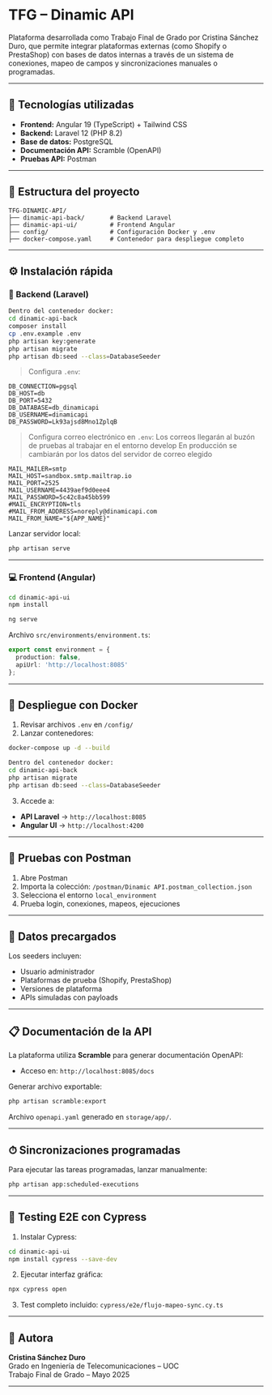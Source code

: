 # TFG – Dinamic API

Plataforma desarrollada como Trabajo Final de Grado por Cristina Sánchez Duro, que permite integrar plataformas externas (como Shopify o PrestaShop) con bases de datos internas a través de un sistema de conexiones, mapeo de campos y sincronizaciones manuales o programadas.

---

## 🚀 Tecnologías utilizadas

- **Frontend:** Angular 19 (TypeScript) + Tailwind CSS  
- **Backend:** Laravel 12 (PHP 8.2)  
- **Base de datos:** PostgreSQL  
- **Documentación API:** Scramble (OpenAPI)  
- **Pruebas API:** Postman

---

## 📁 Estructura del proyecto

```
TFG-DINAMIC-API/
├── dinamic-api-back/       # Backend Laravel
├── dinamic-api-ui/         # Frontend Angular
├── config/                 # Configuración Docker y .env
├── docker-compose.yaml     # Contenedor para despliegue completo
```

---

## ⚙️ Instalación rápida

### 🔧 Backend (Laravel)

```bash
Dentro del contenedor docker:
cd dinamic-api-back
composer install
cp .env.example .env
php artisan key:generate
php artisan migrate
php artisan db:seed --class=DatabaseSeeder
```

> Configura `.env`:
```
DB_CONNECTION=pgsql
DB_HOST=db
DB_PORT=5432
DB_DATABASE=db_dinamicapi
DB_USERNAME=dinamicapi
DB_PASSWORD=Lk93ajsd8Mno1ZplqB 
```

> Configura correo electrónico en `.env`:
Los correos llegarán al buzón de pruebas al trabajar en el entorno develop
En producción se cambiarán por los datos del servidor de correo elegido
```
MAIL_MAILER=smtp
MAIL_HOST=sandbox.smtp.mailtrap.io
MAIL_PORT=2525
MAIL_USERNAME=4439aef9d0eee4
MAIL_PASSWORD=5c42c8a45bb599
#MAIL_ENCRYPTION=tls
#MAIL_FROM_ADDRESS=noreply@dinamicapi.com
MAIL_FROM_NAME="${APP_NAME}"
```


Lanzar servidor local:
```bash
php artisan serve
```

---

### 💻 Frontend (Angular)

```bash
cd dinamic-api-ui
npm install

ng serve
```

Archivo `src/environments/environment.ts`:

```ts
export const environment = {
  production: false,
  apiUrl: 'http://localhost:8085'
};
```

---

## 🐳 Despliegue con Docker

1. Revisar archivos `.env` en `/config/`
2. Lanzar contenedores:

```bash
docker-compose up -d --build
```

```bash
Dentro del contenedor docker:
cd dinamic-api-back
php artisan migrate
php artisan db:seed --class=DatabaseSeeder
```

3. Accede a:
- **API Laravel** → `http://localhost:8085`
- **Angular UI** → `http://localhost:4200`

---

## 🧪 Pruebas con Postman

1. Abre Postman
2. Importa la colección:
   `/postman/Dinamic API.postman_collection.json`
3. Selecciona el entorno `local_environment`
4. Prueba login, conexiones, mapeos, ejecuciones

---

## 🧼 Datos precargados

Los seeders incluyen:

- Usuario administrador
- Plataformas de prueba (Shopify, PrestaShop)
- Versiones de plataforma
- APIs simuladas con payloads

---

## 📋 Documentación de la API

La plataforma utiliza **Scramble** para generar documentación OpenAPI:

- Acceso en: `http://localhost:8085/docs`

Generar archivo exportable:

```bash
php artisan scramble:export
```

Archivo `openapi.yaml` generado en `storage/app/`.

---

## ⏱ Sincronizaciones programadas

Para ejecutar las tareas programadas, lanzar manualmente:

```bash
php artisan app:scheduled-executions
```

---

## 🧪 Testing E2E con Cypress

1. Instalar Cypress:

```bash
cd dinamic-api-ui
npm install cypress --save-dev
```

2. Ejecutar interfaz gráfica:

```bash
npx cypress open
```

3. Test completo incluido:
`cypress/e2e/flujo-mapeo-sync.cy.ts`

---

## 👤 Autora

**Cristina Sánchez Duro**  
Grado en Ingeniería de Telecomunicaciones – UOC  
Trabajo Final de Grado – Mayo 2025

---
